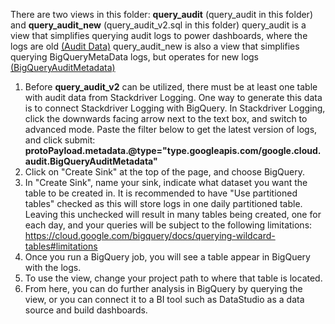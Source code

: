 There are two views in this folder: **query_audit** (query_audit in this folder) and **query_audit_new** (query_audit_v2.sql in this folder)
query_audit is a view that simplifies querying audit logs to power dashboards, where the logs are old [(Audit Data)](https://cloud.google.com/bigquery/docs/reference/auditlogs/rest/Shared.Types/AuditData)
query_audit_new is also a view that simplifies querying BigQueryMetaData logs, but operates for new logs [(BigQueryAuditMetadata)](https://cloud.google.com/bigquery/docs/reference/auditlogs/rest/Shared.Types/BigQueryAuditMetadata)

1. Before **query_audit_v2** can be utilized, there must be at least one table with audit data from Stackdriver Logging. One way to generate this data is to connect Stackdriver Logging with BigQuery. In Stackdriver Logging, click the downwards facing arrow next to the text box, and switch to advanced mode. Paste the filter below to get the latest version of logs, and click submit:
**protoPayload.metadata.@type="type.googleapis.com/google.cloud.audit.BigQueryAuditMetadata"**
3. Click on "Create Sink" at the top of the page, and choose BigQuery. 
4. In "Create Sink", name your sink, indicate what dataset you want the table to be created in. It is recommended to have "Use partitioned tables" checked as this will store logs in one daily partitioned table. Leaving this unchecked will result in many tables being created, one for each day, and your queries will be subject to the following limitations: https://cloud.google.com/bigquery/docs/querying-wildcard-tables#limitations
5. Once you run a BigQuery job, you will see a table appear in BigQuery with the logs. 
6. To use the view, change your project path to where that table is located. 
7. From here, you can do further analysis in BigQuery by querying the view, or you can connect it to a BI tool such as DataStudio as a data source and build dashboards. 
